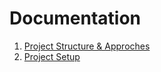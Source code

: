 # Documentation

1.  [Project Structure & Approches](./docs/PROJECT_SETUP.md)
2.  [Project Setup](./docs/PROJECT_SETUP.md)
